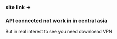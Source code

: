 ### site link -> 


### API connected not work in in central asia     
But in real interest to see you need downloead VPN
